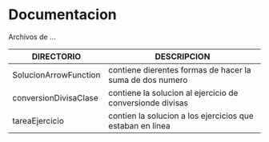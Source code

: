 # Documentacion



Archivos de ...

| DIRECTORIO | DESCRIPCION |
| ------ | ------ |
| SolucionArrowFunction | contiene dierentes formas de hacer la suma de dos numero  |
| conversionDivisaClase | contiene la solucion al ejercicio de conversionde divisas  |
| tareaEjercicio | contien  la solucion a los ejercicios que estaban en linea |
